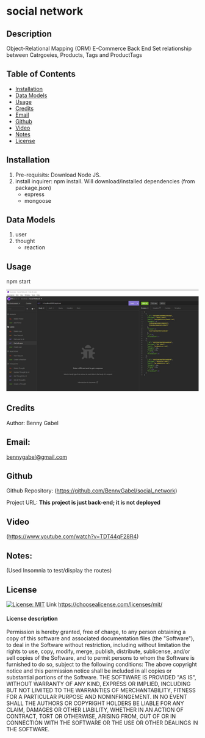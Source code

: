 # social network

## Description
  Object-Relational Mapping (ORM)
  E-Commerce Back End
  Set relationship between Catrgoeies, Products, Tags and ProductTags
  
## Table of Contents
- [Installation](#installation)
- [Data Models](#data)
- [Usage](#usage)
- [Credits](#credits)
- [Email](#email)
- [Github](#github)
- [Video](#Walk-through-Video)
- [Notes](#notes)
- [License](#license)


## Installation
1. Pre-requisits: Download Node JS. 
2. install inquirer: npm install. Will download/installed dependencies (from package.json)
   * express
   * mongoose

## Data Models
1. user
2. thought
   * reaction

## Usage
npm start

![](/assets/screenshots/All_Routes.jpg?raw=true)

## Credits
Author: Benny Gabel

## Email: 
bennygabel@gmail.com

## Github
Github Repository:  (https://github.com/BennyGabel/social_network)

Project URL: **This project is just back-end; it is not deployed**

## Video
(https://www.youtube.com/watch?v=TDT44qF28R4)
## Notes: 
(Used Insomnia to test/display the routes)

## License  
[![License: MIT](https://img.shields.io/badge/License-MIT-yellow.svg)](https://opensource.org/licenses/MIT)
Link https://choosealicense.com/licenses/mit/

#### License description
Permission is hereby granted, free of charge, to any person obtaining a copy of this software and associated documentation files (the "Software"), to deal in the Software without restriction, including without limitation the rights to use, copy, modify, merge, publish, distribute, sublicense, and/or sell copies of the Software, and to permit persons to whom the Software is furnished to do so, subject to the following conditions: The above copyright notice and this permission notice shall be included in all copies or substantial portions of the Software. THE SOFTWARE IS PROVIDED "AS IS", WITHOUT WARRANTY OF ANY KIND, EXPRESS OR IMPLIED, INCLUDING BUT NOT LIMITED TO THE WARRANTIES OF MERCHANTABILITY, FITNESS FOR A PARTICULAR PURPOSE AND NONINFRINGEMENT. IN NO EVENT SHALL THE AUTHORS OR COPYRIGHT HOLDERS BE LIABLE FOR ANY CLAIM, DAMAGES OR OTHER LIABILITY, WHETHER IN AN ACTION OF CONTRACT, TORT OR OTHERWISE, ARISING FROM, OUT OF OR IN CONNECTION WITH THE SOFTWARE OR THE USE OR OTHER DEALINGS IN THE SOFTWARE.

